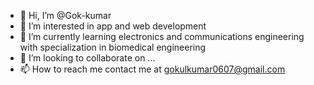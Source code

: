 - 👋 Hi, I’m @Gok-kumar
- 👀 I’m interested in app and web development
- 🌱 I’m currently learning electronics and communications engineering with specialization in biomedical engineering
- 💞️ I’m looking to collaborate on ...
- 📫 How to reach me contact me at gokulkumar0607@gmail.com

<!---
Gok-kumar/Gok-kumar is a ✨ special ✨ repository because its `README.md` (this file) appears on your GitHub profile.
You can click the Preview link to take a look at your changes.
--->
